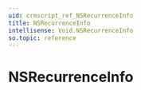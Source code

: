 ```yaml
---
uid: crmscript_ref_NSRecurrenceInfo
title: NSRecurrenceInfo
intellisense: Void.NSRecurrenceInfo
so.topic: reference
---
```


# NSRecurrenceInfo
